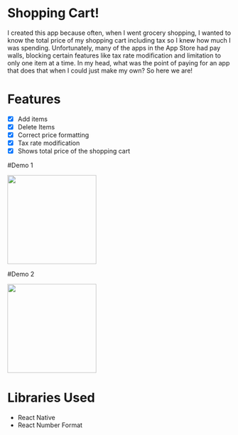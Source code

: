 # Shopping Cart!
I created this app because often, when I went grocery shopping, I wanted to know the total price of my shopping cart including tax so I knew how much I was spending. Unfortunately, many of the apps in the App Store had pay walls, blocking certain features like tax rate modification and limitation to only one item at a time. In my head, what was the point of paying for an app that does that when I could just make my own? So here we are!


# Features

- [x] Add items
- [x] Delete Items
- [x] Correct price formatting
- [x]  Tax rate modification
- [x] Shows total price of the shopping cart

#Demo 1

<img src="https://imgur.com/5wCwRlG.gif" width=200><br>


#Demo 2

<img src="https://imgur.com/aQ6uxB9.gif" width=200><br>


# Libraries Used
- React Native
- React Number Format
